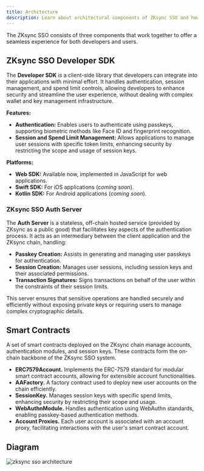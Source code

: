 ```yaml
---
title: Architecture
description: Learn about architectural components of ZKsync SSO and how they work together.
---
```


The ZKsync SSO consists of three components that work together to offer a seamless experience for both developers and users.

## ZKsync SSO Developer SDK

The **Developer SDK** is a client-side library that developers can integrate into their applications with minimal effort.
It handles authentication, session management, and spend limit controls,
allowing developers to enhance security and streamline the user experience, without dealing with complex wallet and key management infrastructure.

**Features:**

- **Authentication:** Enables users to authenticate using passkeys, supporting biometric methods like Face ID and fingerprint recognition.
- **Session and Spend Limit Management:** Allows applications to manage user sessions with specific token limits,
enhancing security by restricting the scope and usage of session keys.

**Platforms:**

- **Web SDK:** Available now, implemented in JavaScript for web applications.
- **Swift SDK:** For iOS applications (*coming soon*).
- **Kotlin SDK:** For Android applications (*coming soon*).

### ZKsync SSO Auth Server

The **Auth Server** is a stateless, off-chain hosted service (provided by ZKsync as a public good) that facilitates key aspects of the authentication process.
It acts as an intermediary between the client application and the ZKsync chain, handling:

- **Passkey Creation:** Assists in generating and managing user passkeys for authentication.
- **Session Creation:** Manages user sessions, including session keys and their associated permissions.
- **Transaction Signatures:** Signs transactions on behalf of the user within the constraints of their session limits.

This server ensures that sensitive operations are handled securely and efficiently without exposing
private keys or requiring users to manage complex cryptographic details.

## Smart Contracts

A set of smart contracts deployed on the ZKsync chain manage accounts, authentication modules, and session keys.
These contracts form the on-chain backbone of the ZKsync SSO system.

- **ERC7579Account.** Implements the ERC-7579 standard for modular smart contract accounts, allowing for extensible account functionalities.
- **AAFactory.** A factory contract used to deploy new user accounts on the chain efficiently.
- **SessionKey.** Manages session keys with specific spend limits, enhancing security by restricting their scope and usage.
- **WebAuthnModule.** Handles authentication using WebAuthn standards, enabling passkey-based authentication methods.
- **Account Proxies.** Each user account is associated with an account proxy, facilitating interactions with the user's smart contract account.

## Diagram

![zksync sso architecture](/images/zksync-sso/zksync-sso-architecture.png)
